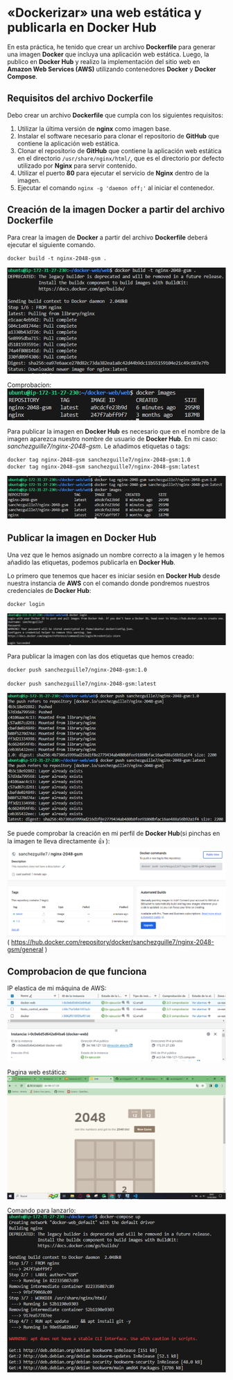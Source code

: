 # «Dockerizar» una web estática y publicarla en Docker Hub
En esta práctica, he tenido que crear un archivo **Dockerfile** para generar una imagen **Docker** que incluya una aplicación web estática. Luego, la publico en **Docker Hub** y realizo la implementación del sitio web en **Amazon Web Services (AWS)** utilizando contenedores **Docker** y **Docker Compose**.


## Requisitos del archivo Dockerfile 
Debo crear un archivo **Dockerfile** que cumpla con los siguientes requisitos:

1.  Utilizar la última versión de **nginx** como imagen base.
2.  Instalar el software necesario para clonar el repositorio de **GitHub** que contiene la aplicación web estática.
3.  Clonar el repositorio de **GitHub** que contiene la aplicación web estática en el directorio `/usr/share/nginx/html/`, que es el directorio por defecto utilizado por **Nginx** para servir contenido.
4.  Utilizar el puerto **80** para ejecutar el servicio de **Nginx** dentro de la imagen.
5.  Ejecutar el comando `nginx -g 'daemon off;'` al iniciar el contenedor.

## Creación de la imagen Docker a partir del archivo Dockerfile
Para crear la imagen de **Docker** a partir del archivo **Dockerfile** deberá ejecutar el siguiente comando.

  

    docker build -t nginx-2048-gsm .

![Comando](./images/1.PNG)

Comprobacion:
![Comando](./images/3.PNG)

Para publicar la imagen en **Docker Hub** es necesario que en el nombre de la imagen aparezca nuestro nombre de usuario de **Docker Hub**. En mi caso: *sanchezguille7/nginx-2048-gsm*.
Le añadimos etiquetas o tags:

    docker tag nginx-2048-gsm sanchezguille7/nginx-2048-gsm:1.0
    docker tag nginx-2048-gsm sanchezguille7/nginx-2048-gsm:latest


![Comando](./images/4.PNG)

## Publicar la imagen en Docker Hub

Una vez que le hemos asignado un nombre correcto a la imagen y le hemos añadido las etiquetas, podemos publicarla en **Docker Hub**.

Lo primero que tenemos que hacer es iniciar sesión en **Docker Hub** desde nuestra instancia de **AWS** con el comando donde pondremos nuestros credenciales de **Docker Hub**:

    docker login

![Comando](./images/5.PNG)


Para publicar la imagen con las dos etiquetas que hemos creado:

    docker push sanchezguille7/nginx-2048-gsm:1.0

    docker push sanchezguille7/nginx-2048-gsm:latest


![Comando](./images/6.PNG)


  Se puede comprobar la creación en mi perfil de **Docker Hub**(si pinchas en la imagen te lleva directamente :+1: ):
[![Comando](./images/7.PNG)](https://hub.docker.com/repository/docker/sanchezguille7/nginx-2048-gsm/general)
( https://hub.docker.com/repository/docker/sanchezguille7/nginx-2048-gsm/general )

## Comprobacion de que funciona
IP elastica de mi máquina de AWS:
![Pagina web](./images/9.PNG)

Pagina web estática:
![Pagina web](./images/8.PNG)

Comando para lanzarlo:
![Comando para lanzarlo](./images/10.PNG)





